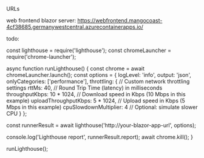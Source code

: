 URLs

web frontend blazor server:
https://webfrontend.mangocoast-4cf38685.germanywestcentral.azurecontainerapps.io/



todo:

const lighthouse = require('lighthouse');
const chromeLauncher = require('chrome-launcher');

async function runLighthouse() {
  const chrome = await chromeLauncher.launch();
  const options = {
    logLevel: 'info',
    output: 'json',
    onlyCategories: ['performance'],
    throttling: {
      // Custom network throttling settings
      rttMs: 40,          // Round Trip Time (latency) in milliseconds
      throughputKbps: 10 * 1024, // Download speed in Kbps (10 Mbps in this example)
      uploadThroughputKbps: 5 * 1024, // Upload speed in Kbps (5 Mbps in this example)
      cpuSlowdownMultiplier: 4 // Optional: simulate slower CPU
    }
  };

  const runnerResult = await lighthouse('http://your-blazor-app-url', options);
  
  console.log('Lighthouse report', runnerResult.report);
  await chrome.kill();
}

runLighthouse();